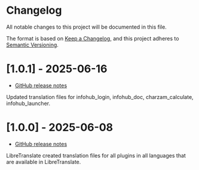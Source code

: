 # Changelog

All notable changes to this project will be documented in this file.

The format is based on [Keep a Changelog](https://keepachangelog.com/en/1.0.0/),
and this project adheres to [Semantic Versioning](https://semver.org/spec/v2.0.0.html).

# [1.0.1] - 2025-06-16

* [GitHub release notes](https://github.com/peterlembke/infohub_translate/releases/tag/v1.0.1)

Updated translation files for infohub_login, infohub_doc, charzam_calculate, infohub_launcher.

# [1.0.0] - 2025-06-08

* [GitHub release notes](https://github.com/peterlembke/infohub_translate/releases/tag/v1.0.0)

LibreTranslate created translation files for all plugins in all languages that are available in LibreTranslate.